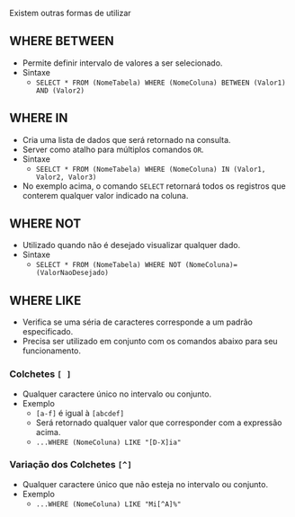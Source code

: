 Existem outras formas de utilizar

## WHERE BETWEEN

- Permite definir intervalo de valores a ser selecionado.
- Sintaxe
	- `SELECT * FROM (NomeTabela) WHERE (NomeColuna) BETWEEN (Valor1) AND (Valor2)`

## WHERE IN

- Cria uma lista de dados que será retornado na consulta.
- Server como atalho para múltiplos comandos `OR`.
- Sintaxe
	- `SEELCT * FROM (NomeTabela) WHERE (NomeColuna) IN (Valor1, Valor2, Valor3)`
- No exemplo acima, o comando `SELECT` retornará todos os registros que conterem qualquer valor indicado na coluna.

## WHERE NOT

- Utilizado quando não é desejado visualizar qualquer dado.
- Sintaxe
	- `SELECT * FROM (NomeTabela) WHERE NOT (NomeColuna)=(ValorNaoDesejado)`

## WHERE LIKE

- Verifica se uma séria de caracteres corresponde a um padrão especificado.
- Precisa ser utilizado em conjunto com os comandos abaixo para seu funcionamento.

### Colchetes `[ ]`

- Qualquer caractere único no intervalo ou conjunto.
- Exemplo
	- ``[a-f]`` é igual à `[abcdef]`
	- Será retornado qualquer valor que corresponder com a expressão acima.
	- `...WHERE (NomeColuna) LIKE "[D-X]ia"`

### Variação dos Colchetes `[^]`

- Qualquer caractere único que não esteja no intervalo ou conjunto.
- Exemplo
	- `...WHERE (NomeColuna) LIKE "Mi[^A]%"`